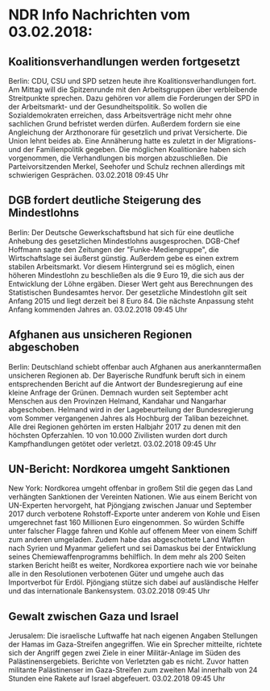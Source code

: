 # NDR Info Nachrichten vom 03.02.2018:


## Koalitionsverhandlungen werden fortgesetzt
Berlin:	CDU, CSU und SPD setzen heute ihre Koalitionsverhandlungen fort. Am Mittag will die Spitzenrunde mit den Arbeitsgruppen über verbleibende Streitpunkte sprechen. Dazu gehören vor allem die Forderungen der SPD in der Arbeitsmarkt- und der Gesundheitspolitik. So wollen die Sozialdemokraten erreichen, dass Arbeitsverträge nicht mehr ohne sachlichen Grund befristet werden dürfen. Außerdem fordern sie eine Angleichung der Arzthonorare für gesetzlich und privat Versicherte. Die Union lehnt beides ab. Eine Annäherung hatte es zuletzt in der Migrations- und der Familienpolitik gegeben. Die möglichen Koalitionäre haben sich vorgenommen, die Verhandlungen bis morgen abzuschließen. Die Parteivorsitzenden Merkel, Seehofer und Schulz rechnen allerdings mit schwierigen Gesprächen. 03.02.2018 09:45 Uhr 

## DGB fordert deutliche Steigerung des Mindestlohns
Berlin: Der Deutsche Gewerkschaftsbund hat sich für eine deutliche Anhebung des gesetzlichen Mindestlohns ausgesprochen. DGB-Chef Hoffmann sagte den Zeitungen der "Funke-Mediengruppe", die Wirtschaftslage sei äußerst günstig. Außerdem gebe es einen extrem stabilen Arbeitsmarkt. Vor diesem Hintergrund sei es möglich, einen höheren Mindestlohn zu beschließen als die 9 Euro 19, die sich aus der Entwicklung der Löhne ergäben. Dieser Wert geht aus Berechnungen des Statistischen Bundesamtes hervor. Der gesetzliche Mindestlohn gilt seit Anfang 2015 und liegt derzeit bei 8 Euro 84. Die nächste Anpassung steht Anfang kommenden Jahres an. 03.02.2018 09:45 Uhr 

## Afghanen aus unsicheren Regionen abgeschoben
Berlin:	Deutschland schiebt offenbar auch Afghanen aus anerkanntermaßen unsicheren Regionen ab. Der Bayerische Rundfunk beruft sich in einem entsprechenden Bericht auf die Antwort der Bundesregierung auf eine kleine Anfrage der Grünen. Demnach wurden seit September acht Menschen aus den Provinzen Helmand, Kandahar und Nangarhar abgeschoben. Helmand wird in der Lagebeurteilung der Bundesregierung vom Sommer vergangenen Jahres als Hochburg der Taliban bezeichnet. Alle drei Regionen gehörten im ersten Halbjahr 2017 zu denen mit den höchsten Opferzahlen. 10 von 10.000 Zivilisten wurden dort durch Kampfhandlungen getötet oder verletzt. 03.02.2018 09:45 Uhr 

## UN-Bericht: Nordkorea umgeht Sanktionen
New York:	Nordkorea umgeht offenbar in großem Stil die gegen das Land verhängten Sanktionen der Vereinten Nationen. Wie aus einem Bericht von UN-Experten hervorgeht, hat Pjöngjang zwischen Januar und September 2017 durch verbotene Rohstoff-Exporte unter anderem von Kohle und Eisen umgerechnet fast 160 Millionen Euro eingenommen. So würden Schiffe unter falscher Flagge fahren und Kohle auf offenem Meer von einem Schiff zum anderen umgeladen. Zudem habe das abgeschottete Land Waffen nach Syrien und Myanmar geliefert und sei Damaskus bei der Entwicklung seines Chemiewaffenprogramms behilflich. In dem mehr als 200 Seiten starken Bericht heißt es weiter, Nordkorea exportiere nach wie vor beinahe alle in den Resolutionen verbotenen Güter und umgehe auch das Importverbot für Erdöl. Pjöngjang stütze sich dabei auf ausländische Helfer und das internationale Bankensystem. 03.02.2018 09:45 Uhr 

## Gewalt zwischen Gaza und Israel
Jerusalem: Die israelische Luftwaffe hat nach eigenen Angaben Stellungen der Hamas im Gaza-Streifen angegriffen. Wie ein Sprecher mitteilte, richtete sich der Angriff gegen zwei Ziele in einer Militär-Anlage im Süden des Palästinensergebiets. Berichte von Verletzten gab es nicht. Zuvor hatten militante Palästinenser im Gaza-Streifen zum zweiten Mal innerhalb von 24 Stunden eine Rakete auf Israel abgefeuert. 03.02.2018 09:45 Uhr 
